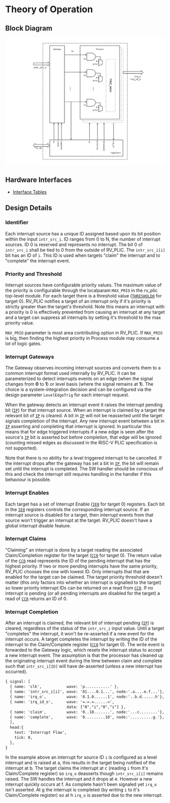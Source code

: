 # Theory of Operation

## Block Diagram

![RV_PLIC Block Diagram](block_diagram.svg)

## Hardware Interfaces

* [Interface Tables](../data/rv_plic.hjson#interfaces)

## Design Details

### Identifier

Each interrupt source has a unique ID assigned based upon its bit position
within the input `intr_src_i`. ID ranges from 0 to N, the number of interrupt
sources. ID 0 is reserved and represents no interrupt. The bit 0 of
`intr_src_i` shall be tied to 0 from the outside of RV_PLIC. The
`intr_src_i[i]` bit has an ID of `i`. This ID is used when targets "claim" the
interrupt and to "complete" the interrupt event.

### Priority and Threshold

Interrupt sources have configurable priority values. The maximum value of the
priority is configurable through the localparam `MAX_PRIO` in the rv_plic
top-level module. For each target there is a threshold value ([`THRESHOLD0`](../data/rv_plic.hjson#threshold0) for
target 0). RV_PLIC notifies a target of an interrupt only if it's priority is
strictly greater than the target's threshold. Note this means an interrupt with
a priority is 0 is effectively prevented from causing an interrupt at any target
and a target can suppress all interrupts by setting it's threshold to the max
priority value.

`MAX_PRIO` parameter is most area contributing option in RV_PLIC. If `MAX_PRIO`
is big, then finding the highest priority in Process module may consume a lot of
logic gates.

### Interrupt Gateways

The Gateway observes incoming interrupt sources and converts them to a common
interrupt format used internally by RV_PLIC. It can be parameterized to detect
interrupts events on an edge (when the signal changes from **0** to **1**) or
level basis (where the signal remains at **1**).
The choice is a system-integration decision and can be configured via the design parameter `LevelEdgeTrig` for each interrupt request.

When the gateway detects an interrupt event it raises the interrupt pending bit
([`IP`](../data/rv_plic.hjson#ip)) for that interrupt source. When an interrupt is claimed by a target the
relevant bit of [`IP`](../data/rv_plic.hjson#ip) is cleared. A bit in [`IP`](../data/rv_plic.hjson#ip) will not be reasserted until the
target signals completion of the interrupt. Any new interrupt event between a
bit in [`IP`](../data/rv_plic.hjson#ip) asserting and completing that interrupt is ignored. In particular
this means that for edge triggered interrupts if a new edge is seen after the
source's [`IP`](../data/rv_plic.hjson#ip) bit is asserted but before completion, that edge will be ignored
(counting missed edges as discussed in the RISC-V PLIC specification is not
supported).

Note that there is no ability for a level triggered interrupt to be cancelled.
If the interrupt drops after the gateway has set a bit in [`IP`](../data/rv_plic.hjson#ip), the bit will
remain set until the interrupt is completed. The SW handler should be conscious
of this and check the interrupt still requires handling in the handler if this
behaviour is possible.

### Interrupt Enables

Each target has a set of Interrupt Enable ([`IE0`](../data/rv_plic.hjson#ie0) for target 0) registers. Each
bit in the [`IE0`](../data/rv_plic.hjson#ie0) registers controls the corresponding interrupt source. If an
interrupt source is disabled for a target, then interrupt events from that
source won't trigger an interrupt at the target. RV_PLIC doesn't have a global
interrupt disable feature.

### Interrupt Claims

"Claiming" an interrupt is done by a target reading the associated
Claim/Completion register for the target ([`CC0`](../data/rv_plic.hjson#cc0) for target 0). The return value
of the [`CC0`](../data/rv_plic.hjson#cc0) read represents the ID of the pending interrupt that has the
highest priority.  If two or more pending interrupts have the same priority,
RV_PLIC chooses the one with lowest ID. Only interrupts that that are enabled
for the target can be claimed. The target priority threshold doesn't matter
(this only factors into whether an interrupt is signalled to the target) so
lower priority interrupt IDs can be returned on a read from [`CC0`](../data/rv_plic.hjson#cc0). If no
interrupt is pending (or all pending interrupts are disabled for the target) a
read of [`CC0`](../data/rv_plic.hjson#cc0) returns an ID of 0.

### Interrupt Completion

After an interrupt is claimed, the relevant bit of interrupt pending ([`IP`](../data/rv_plic.hjson#ip)) is
cleared, regardless of the status of the `intr_src_i` input value.  Until a
target "completes" the interrupt, it won't be re-asserted if a new event for the
interrupt occurs. A target completes the interrupt by writing the ID of the
interrupt to the Claim/Complete register ([`CC0`](../data/rv_plic.hjson#cc0) for target 0). The write event
is forwarded to the Gateway logic, which resets the interrupt status to accept a
new interrupt event. The assumption is that the processor has cleaned up the
originating interrupt event during the time between claim and complete such that
`intr_src_i[ID]` will have de-asserted (unless a new interrupt has occurred).

```wavejson
{ signal: [
  { name: 'clk',           wave: 'p...........' },
  { name: 'intr_src_i[i]', wave: '01....0.1...', node:'.a....e.f...'},
  { name: 'irq_o',         wave: '0.1.0......1', node:'..b.d......h'},
  { name: 'irq_id_o',      wave: '=.=.=......=',
                           data: ["0","i","0","i"] },
  { name: 'claim',         wave: '0..10.......', node:'...c........'},
  { name: 'complete',      wave: '0.........10', node:'..........g.'},
  ],
  head:{
    text: 'Interrupt Flow',
    tick: 0,
  },
}
```

In the example above an interrupt for source ID `i` is configured as a level
interrupt and is raised at a, this results in the target being notified of the
interrupt at b. The target claims the interrupt at c (reading `i` from it's
Claim/Complete register) so `irq_o` deasserts though `intr_src_i[i]` remains
raised.  The SW handles the interrupt and it drops at e. However a new interrupt
quickly occurs at f. As complete hasn't been signaled yet `irq_o` isn't
asserted. At g the interrupt is completed (by writing `i` to it's
Claim/Complete register) so at h `irq_o` is asserted due to the new interrupt.

